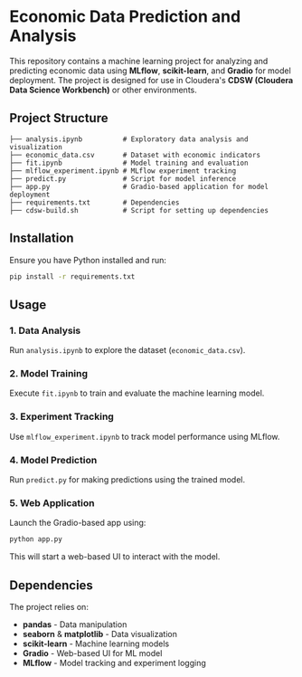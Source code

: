 # **Economic Data Prediction and Analysis**

This repository contains a machine learning project for analyzing and predicting economic data using **MLflow**, **scikit-learn**, and **Gradio** for model deployment. The project is designed for use in Cloudera's **CDSW (Cloudera Data Science Workbench)** or other environments.

## **Project Structure**
```
├── analysis.ipynb          # Exploratory data analysis and visualization
├── economic_data.csv       # Dataset with economic indicators
├── fit.ipynb               # Model training and evaluation
├── mlflow_experiment.ipynb # MLflow experiment tracking
├── predict.py              # Script for model inference
├── app.py                  # Gradio-based application for model deployment
├── requirements.txt        # Dependencies
├── cdsw-build.sh           # Script for setting up dependencies
```

## **Installation**
Ensure you have Python installed and run:

```bash
pip install -r requirements.txt
```

## **Usage**
### **1. Data Analysis**
Run `analysis.ipynb` to explore the dataset (`economic_data.csv`).

### **2. Model Training**
Execute `fit.ipynb` to train and evaluate the machine learning model.

### **3. Experiment Tracking**
Use `mlflow_experiment.ipynb` to track model performance using MLflow.

### **4. Model Prediction**
Run `predict.py` for making predictions using the trained model.

### **5. Web Application**
Launch the Gradio-based app using:

```bash
python app.py
```
This will start a web-based UI to interact with the model.

## **Dependencies**
The project relies on:
- **pandas** - Data manipulation
- **seaborn** & **matplotlib** - Data visualization
- **scikit-learn** - Machine learning models
- **Gradio** - Web-based UI for ML model
- **MLflow** - Model tracking and experiment logging
